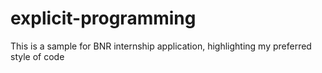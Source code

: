 # explicit-programming
This is a sample for BNR internship application, highlighting my preferred style of code
